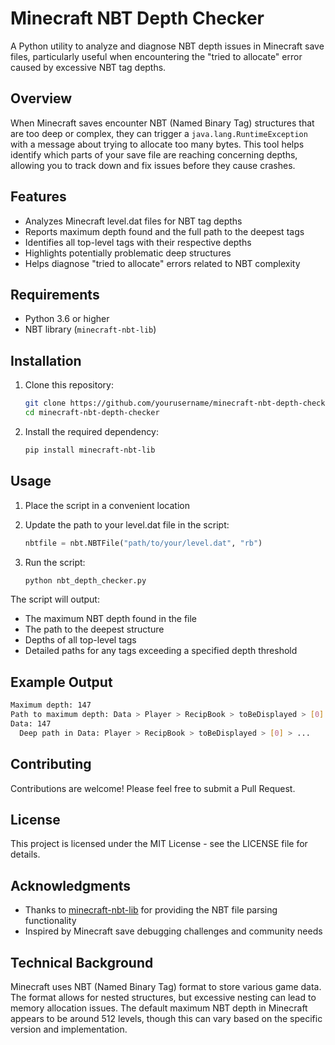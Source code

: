 # Minecraft NBT Depth Checker

A Python utility to analyze and diagnose NBT depth issues in Minecraft save files, particularly useful when encountering the "tried to allocate" error caused by excessive NBT tag depths.

## Overview

When Minecraft saves encounter NBT (Named Binary Tag) structures that are too deep or complex, they can trigger a `java.lang.RuntimeException` with a message about trying to allocate too many bytes. This tool helps identify which parts of your save file are reaching concerning depths, allowing you to track down and fix issues before they cause crashes.

## Features

- Analyzes Minecraft level.dat files for NBT tag depths
- Reports maximum depth found and the full path to the deepest tags
- Identifies all top-level tags with their respective depths
- Highlights potentially problematic deep structures
- Helps diagnose "tried to allocate" errors related to NBT complexity

## Requirements

- Python 3.6 or higher
- NBT library (`minecraft-nbt-lib`)

## Installation

1. Clone this repository:

    ```bash
    git clone https://github.com/yourusername/minecraft-nbt-depth-checker
    cd minecraft-nbt-depth-checker
    ```

2. Install the required dependency:

    ```bash
    pip install minecraft-nbt-lib
    ```

## Usage

1. Place the script in a convenient location
2. Update the path to your level.dat file in the script:

    ```python
    nbtfile = nbt.NBTFile("path/to/your/level.dat", "rb")
    ```

3. Run the script:

    ```bash
    python nbt_depth_checker.py
    ```

The script will output:

- The maximum NBT depth found in the file
- The path to the deepest structure
- Depths of all top-level tags
- Detailed paths for any tags exceeding a specified depth threshold

## Example Output

```bash
Maximum depth: 147
Path to maximum depth: Data > Player > RecipBook > toBeDisplayed > [0] > ...
Data: 147
  Deep path in Data: Player > RecipBook > toBeDisplayed > [0] > ...
```

## Contributing

Contributions are welcome! Please feel free to submit a Pull Request.

## License

This project is licensed under the MIT License - see the LICENSE file for details.

## Acknowledgments

- Thanks to [minecraft-nbt-lib](https://github.com/twoolie/NBT) for providing the NBT file parsing functionality
- Inspired by Minecraft save debugging challenges and community needs

## Technical Background

Minecraft uses NBT (Named Binary Tag) format to store various game data. The format allows for nested structures, but excessive nesting can lead to memory allocation issues. The default maximum NBT depth in Minecraft appears to be around 512 levels, though this can vary based on the specific version and implementation.
